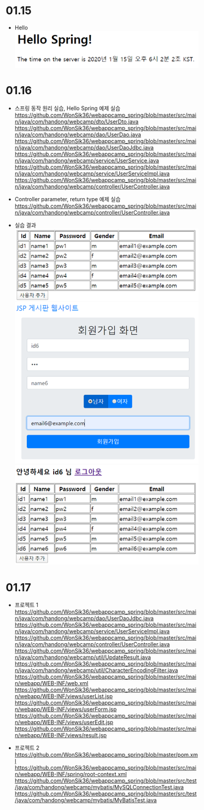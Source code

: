 # 01.15

* Hello<br>
	![Hello Spring](https://github.com/WonSik36/webappcamp_spring/blob/master/images_readme/hello.PNG)
	
# 01.16

* 스프링 동작 원리 실습, Hello Spring 예제 실습
	https://github.com/WonSik36/webappcamp_spring/blob/master/src/main/java/com/handong/webcamp/dto/UserDto.java
	https://github.com/WonSik36/webappcamp_spring/blob/master/src/main/java/com/handong/webcamp/dao/UserDao.java
	https://github.com/WonSik36/webappcamp_spring/blob/master/src/main/java/com/handong/webcamp/dao/UserDaoJdbc.java
	https://github.com/WonSik36/webappcamp_spring/blob/master/src/main/java/com/handong/webcamp/service/UserService.java
	https://github.com/WonSik36/webappcamp_spring/blob/master/src/main/java/com/handong/webcamp/service/UserServiceImpl.java
	https://github.com/WonSik36/webappcamp_spring/blob/master/src/main/java/com/handong/webcamp/controller/UserController.java
	
* Controller parameter, return type 예제 실습
	https://github.com/WonSik36/webappcamp_spring/blob/master/src/main/java/com/handong/webcamp/controller/UserController.java
	
* 실습 결과<br>
	![list](https://github.com/WonSik36/webappcamp_spring/blob/master/images_readme/list.png)
	![signup](https://github.com/WonSik36/webappcamp_spring/blob/master/images_readme/signup.PNG)
	![signup_success](https://github.com/WonSik36/webappcamp_spring/blob/master/images_readme/signup_success.PNG)
	
# 01.17

* 프로젝트 1
	https://github.com/WonSik36/webappcamp_spring/blob/master/src/main/java/com/handong/webcamp/dao/UserDaoJdbc.java
	https://github.com/WonSik36/webappcamp_spring/blob/master/src/main/java/com/handong/webcamp/service/UserServiceImpl.java
	https://github.com/WonSik36/webappcamp_spring/blob/master/src/main/java/com/handong/webcamp/controller/UserController.java
	https://github.com/WonSik36/webappcamp_spring/blob/master/src/main/java/com/handong/webcamp/util/UpdateResult.java
	https://github.com/WonSik36/webappcamp_spring/blob/master/src/main/java/com/handong/webcamp/util/CharacterEncodingFilter.java
	https://github.com/WonSik36/webappcamp_spring/blob/master/src/main/webapp/WEB-INF/web.xml
	https://github.com/WonSik36/webappcamp_spring/blob/master/src/main/webapp/WEB-INF/views/userList.jsp
	https://github.com/WonSik36/webappcamp_spring/blob/master/src/main/webapp/WEB-INF/views/userForm.jsp
	https://github.com/WonSik36/webappcamp_spring/blob/master/src/main/webapp/WEB-INF/views/userEdit.jsp
	https://github.com/WonSik36/webappcamp_spring/blob/master/src/main/webapp/WEB-INF/views/result.jsp
	
* 프로젝트 2
	https://github.com/WonSik36/webappcamp_spring/blob/master/pom.xml
	https://github.com/WonSik36/webappcamp_spring/blob/master/src/main/webapp/WEB-INF/spring/root-context.xml
	https://github.com/WonSik36/webappcamp_spring/blob/master/src/test/java/com/handong/webcamp/mybatis/MySQLConnectionTest.java
	https://github.com/WonSik36/webappcamp_spring/blob/master/src/test/java/com/handong/webcamp/mybatis/MyBatisTest.java
	